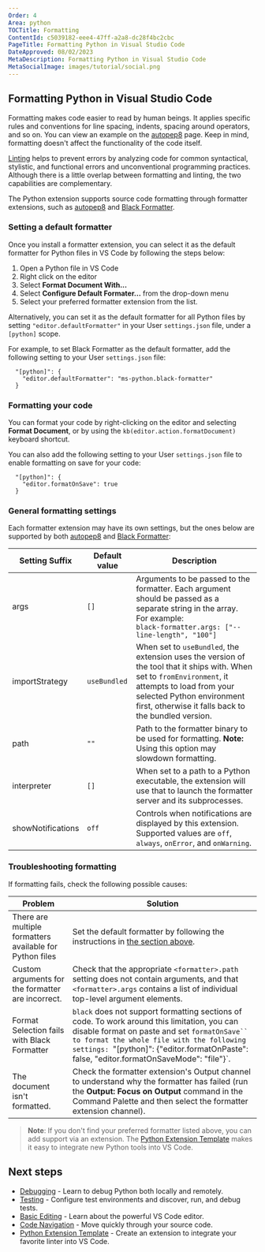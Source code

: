 ```yaml
---
Order: 4
Area: python
TOCTitle: Formatting
ContentId: c5039182-eee4-47ff-a2a8-dc28f4bc2cbc
PageTitle: Formatting Python in Visual Studio Code
DateApproved: 08/02/2023
MetaDescription: Formatting Python in Visual Studio Code
MetaSocialImage: images/tutorial/social.png
---
```


## Formatting Python in Visual Studio Code

Formatting makes code easier to read by human beings. It applies specific rules and conventions for line spacing, indents, spacing around operators, and so on. You can view an example on the [autopep8](https://pypi.org/project/autopep8/) page. Keep in mind, formatting doesn't affect the functionality of the code itself.

[Linting](/docs/python/linting.md) helps to prevent errors by analyzing code for common syntactical, stylistic, and functional errors and unconventional programming practices. Although there is a little overlap between formatting and linting, the two capabilities are complementary.

The Python extension supports source code formatting through formatter extensions, such as [autopep8](https://marketplace.visualstudio.com/items?itemName=ms-python.autopep8) and [Black Formatter](https://marketplace.visualstudio.com/items?itemName=ms-python.black-formatter).

### Setting a default formatter
Once you install a formatter extension, you can select it as the default formatter for Python files in VS Code by following the steps below:
1. Open a Python file in VS Code
1. Right click on the editor
1. Select **Format Document With...**
1. Select **Configure Default Formater...** from the drop-down menu
1. Select your preferred formatter extension from the list.


Alternatively, you can set it as the default formatter for all Python files by setting `"editor.defaultFormatter"` in your User `settings.json` file, under a `[python]` scope.

For example, to set Black Formatter as the default formatter, add the following setting to your User `settings.json` file:

```
  "[python]": {
    "editor.defaultFormatter": "ms-python.black-formatter"
  }
```

### Formatting your code

You can format your code by right-clicking on the editor and selecting **Format Document**, or by using the `kb(editor.action.formatDocument)` keyboard shortcut.

You can also add the following setting to your User `settings.json` file to enable formatting on save for your code:

```
  "[python]": {
    "editor.formatOnSave": true
  }
```

### General formatting settings

Each formatter extension may have its own settings, but the ones below are supported by both [autopep8](https://marketplace.visualstudio.com/items?itemName=ms-python.autopep8) and [Black Formatter](https://marketplace.visualstudio.com/items?itemName=ms-python.black-formatter):

| Setting Suffix<br/> | Default value | Description |
| --- | --- | --- |
| args | `[]` | Arguments to be passed to the formatter. Each argument should be passed as a separate string in the array. <br> For example:<br> `black-formatter.args: ["--line-length", "100"]` |
| importStrategy | `useBundled` | When set to `useBundled`, the extension uses the version of the tool that it ships with. When set to `fromEnvironment`, it attempts to load from your selected Python environment first, otherwise it falls back to the bundled version. |
| path | `""` | Path to the formatter binary to be used for formatting. **Note:** Using this option may slowdown formatting. |
| interpreter | `[]` | When set to a path to a Python executable, the extension will use that to launch the formatter server and its subprocesses. |
| showNotifications | `off`| Controls when notifications are displayed by this extension. Supported values are `off`, `always`, `onError`, and `onWarning`. |


### Troubleshooting formatting

If formatting fails, check the following possible causes:

| Problem | Solution |
| --- | --- |
| There are multiple formatters available for Python files | Set the default formatter by following the instructions in [the section above](#setting-a-default-formatter). |
| Custom arguments for the formatter are incorrect. | Check that the appropriate `<formatter>.path` setting does not contain arguments, and that `<formatter>.args` contains a list of individual top-level argument elements. |
| Format Selection fails with Black Formatter | `black` does not support formatting sections of code. To work around this limitation, you can disable format on paste and set `formatOnSave`` to format the whole file with the following settings: `"[python]": {"editor.formatOnPaste": false, "editor.formatOnSaveMode": "file"}`.|
| The document isn't formatted.  | Check the formatter extension's Output channel to understand why the formatter has failed (run the **Output: Focus on Output** command in the Command Palette and then select the formatter extension channel).|

> **Note**: If you don't find your preferred formatter listed above, you can add support via an extension. The [Python Extension Template](/api/advanced-topics/python-extension-template.md) makes it easy to integrate new Python tools into VS Code.

## Next steps

- [Debugging](/docs/python/debugging.md) - Learn to debug Python both locally and remotely.
- [Testing](/docs/python/testing.md) - Configure test environments and discover, run, and debug tests.
- [Basic Editing](/docs/editor/codebasics.md) - Learn about the powerful VS Code editor.
- [Code Navigation](/docs/editor/editingevolved.md) - Move quickly through your source code.
- [Python Extension Template](/api/advanced-topics/python-extension-template.md) - Create an extension to integrate your favorite linter into VS Code.
